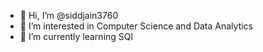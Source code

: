 - 👋 Hi, I’m @siddjain3760
- 👀 I’m interested in Computer Science and Data Analytics 
- 🌱 I’m currently learning SQl

<!---
siddjain3760/siddjain3760 is a ✨ special ✨ repository because its `README.md` (this file) appears on your GitHub profile.
You can click the Preview link to take a look at your changes.
--->
